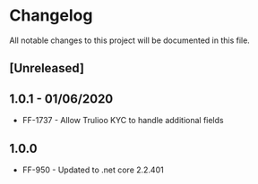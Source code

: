 # Changelog
All notable changes to this project will be documented in this file.

<!--
Please ADD ALL Changes to the UNRELEASED SECTION and not a specific release
-->

## [Unreleased]


<!-- 
Releases that have at least been deployed to staging, BUT NOT necessarily released to live.  Changes should be moved from [Unreleased] into here as they are merged into the appropriate release branch
-->

## 1.0.1 - 01/06/2020


- FF-1737 - Allow Trulioo KYC to handle additional fields


## 1.0.0

- FF-950 - Updated to .net core 2.2.401